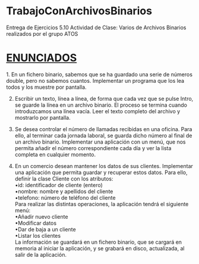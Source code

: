 # TrabajoConArchivosBinarios
Entrega de Ejercicios 5.10 Actividad de Clase: Varios de Archivos Binarios realizados por el grupo ATOS

<h1><ins>ENUNCIADOS</ins></h1>
1. En un fichero binario, sabemos que se ha guardado una serie de números double, pero no sabemos cuantos. Implementar un programa que los lea todos y los muestre por pantalla.

2. Escribir un texto, línea a línea, de forma que cada vez que se pulse Intro, se guarde la línea en un archivo binario. El proceso se termina cuando introduzcamos una línea vacía. Leer el texto completo del archivo y mostrarlo por pantalla.

3. Se desea controlar el número de llamadas recibidas en una oficina. Para ello, al terminar cada jornada laboral, se guarda dicho número al final de un archivo binario. Implementar una aplicación con un menú, que nos permita añadir el número correspondiente cada día y ver la lista completa en cualquier momento.

4. En un comercio desean mantener los datos de sus clientes. Implementar una aplicación que permita guardar y recuperar estos datos. Para ello, definir la clase Cliente con los atributos:</br>
•id: identificador de cliente (entero)</br>
•nombre: nombre y apellidos del cliente</br>
•telefono: número de teléfono del cliente</br>
Para realizar las distintas operaciones, la aplicación tendrá el siguiente menú:</br>
•Añadir nuevo cliente</br>
•Modificar datos</br>
•Dar de baja a un cliente</br>
•Listar los clientes</br>
La información se guardará en  un fichero binario, que se cargará en memoria al iniciar la aplicación, y se grabará en disco, actualizada, al salir de la aplicación.
